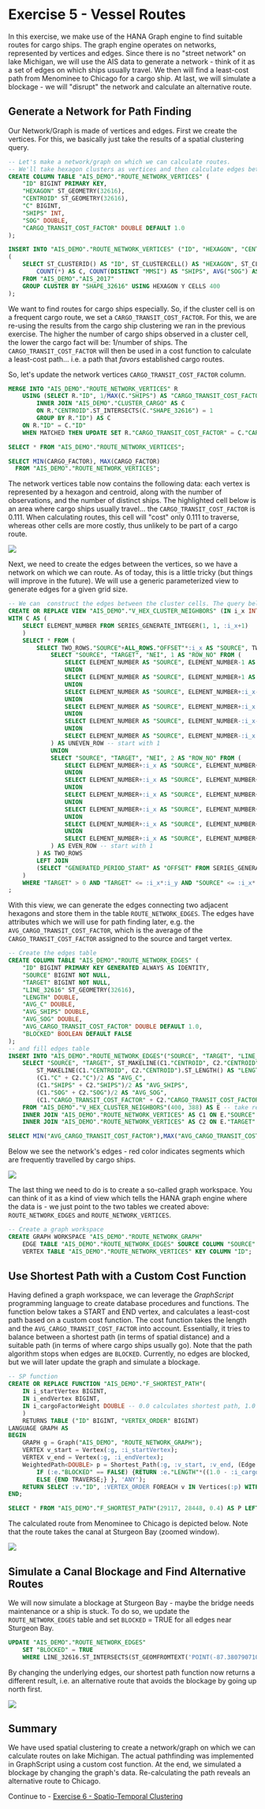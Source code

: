 # Exercise 5 - Vessel Routes

In this exercise, we make use of the HANA Graph engine to find suitable routes for cargo ships. The graph engine operates on networks, represented by vertices and edges. Since there is no "street network" on lake Michigan, we will use the AIS data to generate a network - think of it as a set of edges on which ships usually travel. We then will find a least-cost path from Menominee to Chicago for a cargo ship. At last, we will simulate a blockage - we will "disrupt" the network and calculate an alternative route.

## Generate a Network for Path Finding<a name="subex1"></a>

Our Network/Graph is made of vertices and edges. First we create the vertices. For this, we basically just take the results of a spatial clustering query.

```SQL
-- Let's make a network/graph on which we can calculate routes.
-- We'll take hexagon clusters as vertices and then calculate edges between.
CREATE COLUMN TABLE "AIS_DEMO"."ROUTE_NETWORK_VERTICES" (
	"ID" BIGINT PRIMARY KEY,
	"HEXAGON" ST_GEOMETRY(32616),
	"CENTROID" ST_GEOMETRY(32616),
	"C" BIGINT,
	"SHIPS" INT,
	"SOG" DOUBLE,
	"CARGO_TRANSIT_COST_FACTOR" DOUBLE DEFAULT 1.0
);

INSERT INTO "AIS_DEMO"."ROUTE_NETWORK_VERTICES" ("ID", "HEXAGON", "CENTROID", "C", "SHIPS", "SOG")
(
	SELECT ST_CLUSTERID() AS "ID", ST_CLUSTERCELL() AS "HEXAGON", ST_CLUSTERCELL().ST_CENTROID() AS "CENTROID",
		COUNT(*) AS C, COUNT(DISTINCT "MMSI") AS "SHIPS", AVG("SOG") AS "SOG"
	FROM "AIS_DEMO"."AIS_2017"
	GROUP CLUSTER BY "SHAPE_32616" USING HEXAGON Y CELLS 400
);
```

We want to find routes for cargo ships especially. So, if the cluster cell is on a frequent cargo route, we set a `CARGO_TRANSIT_COST_FACTOR`. For this, we are re-using the results from the cargo ship clustering we ran in the previous exercise. The higher the number of cargo ships observed in a cluster cell, the lower the cargo fact will be: 1/number of ships. The `CARGO_TRANSIT_COST_FACTOR` will then be used in a cost function to calculate a least-cost path... i.e. a path that *favors* established cargo routes.

So, let's update the network vertices `CARGO_TRANSIT_COST_FACTOR` column.

```SQL
MERGE INTO "AIS_DEMO"."ROUTE_NETWORK_VERTICES" R
	USING (SELECT R."ID", 1/MAX(C."SHIPS") AS "CARGO_TRANSIT_COST_FACTOR" FROM "AIS_DEMO"."ROUTE_NETWORK_VERTICES" AS R
		INNER JOIN "AIS_DEMO"."CLUSTER_CARGO" AS C
		ON R."CENTROID".ST_INTERSECTS(C."SHAPE_32616") = 1
		GROUP BY R."ID") AS C
	ON R."ID" = C."ID"
	WHEN MATCHED THEN UPDATE SET R."CARGO_TRANSIT_COST_FACTOR" = C."CARGO_TRANSIT_COST_FACTOR";

SELECT * FROM "AIS_DEMO"."ROUTE_NETWORK_VERTICES";

SELECT MIN(CARGO_FACTOR), MAX(CARGO_FACTOR)
  FROM "AIS_DEMO"."ROUTE_NETWORK_VERTICES";
```
The network vertices table now contains the following data: each vertex is represented by a hexagon and centroid, along with the number of observations, and the number of distinct ships. The highlighted cell below is an area where cargo ships usually travel... the `CARGO_TRANSIT_COST_FACTOR` is 0.111. When calculating routes, this cell will "cost" only 0.111 to traverse, whereas other cells are more costly, thus unlikely to be part of a cargo route.

![](images/vertices.png)

Next, we need to create the edges between the vertices, so we have a network on which we can route. As of today, this is a little tricky (but things will improve in the future). We will use a generic parameterized view to generate edges for a given grid size.

```SQL
-- We can  construct the edges between the cluster cells. The query below identifies the neighbors of each cluster cell.
CREATE OR REPLACE VIEW "AIS_DEMO"."V_HEX_CLUSTER_NEIGHBORS" (IN i_x INT, IN i_y INT) AS
WITH C AS (
	SELECT ELEMENT_NUMBER FROM SERIES_GENERATE_INTEGER(1, 1, :i_x+1)
	)
	SELECT * FROM (
		SELECT TWO_ROWS."SOURCE"+ALL_ROWS."OFFSET"*:i_x AS "SOURCE", TWO_ROWS."TARGET"+ALL_ROWS."OFFSET"*:i_x AS "TARGET", TWO_ROWS."NEI", TWO_ROWS."ROW_NO"+ALL_ROWS."OFFSET" AS "ROW_NO" FROM (
			SELECT "SOURCE", "TARGET", "NEI", 1 AS "ROW_NO" FROM (
				SELECT ELEMENT_NUMBER AS "SOURCE", ELEMENT_NUMBER-1 AS "TARGET", 'left' AS "NEI" FROM C WHERE ELEMENT_NUMBER > 1
				UNION
				SELECT ELEMENT_NUMBER AS "SOURCE", ELEMENT_NUMBER+1 AS "TARGET", 'right' AS "NEI" FROM C WHERE ELEMENT_NUMBER < :i_x
				UNION
				SELECT ELEMENT_NUMBER AS "SOURCE", ELEMENT_NUMBER+:i_x-1 AS "TARGET", 'left upper' AS "NEI" FROM C WHERE ELEMENT_NUMBER > 1
				UNION
				SELECT ELEMENT_NUMBER AS "SOURCE", ELEMENT_NUMBER+:i_x AS "TARGET", 'right upper' AS "NEI" FROM C
				UNION
				SELECT ELEMENT_NUMBER AS "SOURCE", ELEMENT_NUMBER-:i_x-1 AS "TARGET", 'left lower' AS "NEI" FROM C WHERE ELEMENT_NUMBER > 1
				UNION
				SELECT ELEMENT_NUMBER AS "SOURCE", ELEMENT_NUMBER-:i_x AS "TARGET", 'right lower' AS "NEI" FROM C
			) AS UNEVEN_ROW -- start with 1
			UNION
			SELECT "SOURCE", "TARGET", "NEI", 2 AS "ROW_NO" FROM (
				SELECT ELEMENT_NUMBER+:i_x AS "SOURCE", ELEMENT_NUMBER+:i_x-1 AS "TARGET", 'left' AS "NEI" FROM C WHERE ELEMENT_NUMBER > 1
				UNION
				SELECT ELEMENT_NUMBER+:i_x AS "SOURCE", ELEMENT_NUMBER+:i_x+1 AS "TARGET", 'right' AS "NEI" FROM C WHERE ELEMENT_NUMBER < :i_x
				UNION
				SELECT ELEMENT_NUMBER+:i_x AS "SOURCE", ELEMENT_NUMBER+:i_x+:i_x AS "TARGET", 'left upper' AS "NEI" FROM C
				UNION
				SELECT ELEMENT_NUMBER+:i_x AS "SOURCE", ELEMENT_NUMBER+:i_x+:i_x+1 AS "TARGET", 'right upper' AS "NEI" FROM C WHERE ELEMENT_NUMBER < :i_x
				UNION
				SELECT ELEMENT_NUMBER+:i_x AS "SOURCE", ELEMENT_NUMBER+:i_x-:i_x AS "TARGET", 'left lower' AS "NEI" FROM C
				UNION
				SELECT ELEMENT_NUMBER+:i_x AS "SOURCE", ELEMENT_NUMBER+:i_x-:i_x+1 AS "TARGET", 'right lower' AS "NEI" FROM C WHERE ELEMENT_NUMBER < :i_x
			) AS EVEN_ROW -- start with 1
		) AS TWO_ROWS
		LEFT JOIN 	
		(SELECT "GENERATED_PERIOD_START" AS "OFFSET" FROM SERIES_GENERATE_INTEGER(2, 0, :i_y+1)) AS "ALL_ROWS" ON 1=1
	)
	WHERE "TARGET" > 0 AND "TARGET" <= :i_x*:i_y AND "SOURCE" <= :i_x*:i_y
;
```

With this view, we can generate the edges connecting two adjacent hexagons and store them in the table `ROUTE_NETWORK_EDGES`. The edges have attributes which we will use for path finding later, e.g. the `AVG_CARGO_TRANSIT_COST_FACTOR`, which is the average of the `CARGO_TRANSIT_COST_FACTOR` assigned to the source and target vertex.

````SQL
-- Create the edges table
CREATE COLUMN TABLE "AIS_DEMO"."ROUTE_NETWORK_EDGES" (
	"ID" BIGINT PRIMARY KEY GENERATED ALWAYS AS IDENTITY,
	"SOURCE" BIGINT NOT NULL,
	"TARGET" BIGINT NOT NULL,
	"LINE_32616" ST_GEOMETRY(32616),
	"LENGTH" DOUBLE,
	"AVG_C" DOUBLE,
	"AVG_SHIPS" DOUBLE,
	"AVG_SOG" DOUBLE,
	"AVG_CARGO_TRANSIT_COST_FACTOR" DOUBLE DEFAULT 1.0,
	"BLOCKED" BOOLEAN DEFAULT FALSE
);
-- and fill edges table
INSERT INTO "AIS_DEMO"."ROUTE_NETWORK_EDGES"("SOURCE", "TARGET", "LINE_32616", "LENGTH", "AVG_C", "AVG_SHIPS", "AVG_SOG", "AVG_CARGO_TRANSIT_COST_FACTOR")
	SELECT "SOURCE", "TARGET", ST_MAKELINE(C1."CENTROID", C2."CENTROID") AS "LINE_32616",
		ST_MAKELINE(C1."CENTROID", C2."CENTROID").ST_LENGTH() AS "LENGTH",
		(C1."C" + C2."C")/2 AS "AVG_C",
		(C1."SHIPS" + C2."SHIPS")/2 AS "AVG_SHIPS",
		(C1."SOG" + C2."SOG")/2 AS "AVG_SOG",
		(C1."CARGO_TRANSIT_COST_FACTOR" + C2."CARGO_TRANSIT_COST_FACTOR")/2 AS "AVG_CARGO_FACTOR"
	FROM "AIS_DEMO"."V_HEX_CLUSTER_NEIGHBORS"(400, 388) AS E -- take result from query above as size of the grid
	INNER JOIN "AIS_DEMO"."ROUTE_NETWORK_VERTICES" AS C1 ON E."SOURCE" = C1."ID"
	INNER JOIN "AIS_DEMO"."ROUTE_NETWORK_VERTICES" AS C2 ON E."TARGET" = C2."ID";

SELECT MIN("AVG_CARGO_TRANSIT_COST_FACTOR"),MAX("AVG_CARGO_TRANSIT_COST_FACTOR") FROM "AIS_DEMO"."ROUTE_NETWORK_EDGES";
````

Below we see the network's edges - red color indicates segments which are frequently travelled by cargo ships.

![](images/edges.png)

The last thing we need to do is to create a so-called graph workspace. You can think of it as a kind of view which tells the HANA graph engine where the data is - we just point to the two tables we created above: `ROUTE_NETWORK_EDGES` and `ROUTE_NETWORK_VERTICES`.

````SQL
-- Create a graph workspace
CREATE GRAPH WORKSPACE "AIS_DEMO"."ROUTE_NETWORK_GRAPH"
    EDGE TABLE "AIS_DEMO"."ROUTE_NETWORK_EDGES" SOURCE COLUMN "SOURCE" TARGET COLUMN "TARGET" KEY COLUMN "ID"
    VERTEX TABLE "AIS_DEMO"."ROUTE_NETWORK_VERTICES" KEY COLUMN "ID";
````

## Use Shortest Path with a Custom Cost Function<a name="subex2"></a>

Having defined a graph workspace, we can leverage the *GraphScript* programming language to create database procedures and functions. The function below takes a START and END vertex, and calculates a least-cost path based on a custom cost function. The cost function takes the length and the `AVG_CARGO_TRANSIT_COST_FACTOR` into account. Essentially, it tries to balance between a shortest path (in terms of spatial distance) and a suitable path (in terms of where cargo ships usually go). Note that the path algorithm stops when edges are `BLOCKED`. Currently, no edges are blocked, but we will later update the graph and simulate a blockage.

````SQL
-- SP function
CREATE OR REPLACE FUNCTION "AIS_DEMO"."F_SHORTEST_PATH"(
	IN i_startVertex BIGINT,
	IN i_endVertex BIGINT,
	IN i_cargoFactorWeight DOUBLE -- 0.0 calculates shortest path, 1.0 forces the path on cargo routes
	)
	RETURNS TABLE ("ID" BIGINT, "VERTEX_ORDER" BIGINT)
LANGUAGE GRAPH AS
BEGIN
	GRAPH g = Graph("AIS_DEMO", "ROUTE_NETWORK_GRAPH");
	VERTEX v_start = Vertex(:g, :i_startVertex);
	VERTEX v_end = Vertex(:g, :i_endVertex);
	WeightedPath<DOUBLE> p = Shortest_Path(:g, :v_start, :v_end, (Edge e) => DOUBLE{
		IF (:e."BLOCKED" == FALSE) {RETURN :e."LENGTH"*((1.0 - :i_cargoFactorWeight) + :i_cargoFactorWeight*:e."AVG_CARGO_TRANSIT_COST_FACTOR");}
		ELSE {END TRAVERSE;} }, 'ANY');
	RETURN SELECT :v."ID", :VERTEX_ORDER FOREACH v IN Vertices(:p) WITH ORDINALITY AS VERTEX_ORDER;
END;

SELECT * FROM "AIS_DEMO"."F_SHORTEST_PATH"(29117, 28448, 0.4) AS P LEFT JOIN "AIS_DEMO"."ROUTE_NETWORK_VERTICES" AS V ON P.ID = V.ID;
````

The calculated route from Menominee to Chicago is depicted below. Note that the route takes the canal at Sturgeon Bay (zoomed window).

![](images/route1.png)

## Simulate a Canal Blockage and Find Alternative Routes<a name="subex3"></a>

We will now simulate a blockage at Sturgeon Bay - maybe the bridge needs maintenance or a ship is stuck. To do so, we update the `ROUTE_NETWORK_EDGES` table and set `BLOCKED` = TRUE for all edges near Sturgeon Bay.

````SQL
UPDATE "AIS_DEMO"."ROUTE_NETWORK_EDGES"
	SET "BLOCKED" = TRUE
	WHERE LINE_32616.ST_INTERSECTS(ST_GEOMFROMTEXT('POINT(-87.38079071044923 44.8311608680887)', 4326).ST_TRANSFORM(32616).ST_BUFFER(200)) = 1;
````
 By changing the underlying edges, our shortest path function now returns a different result, i.e. an alternative route that avoids the blockage by going up north first.

 ![](images/route2.png)

## Summary

We have used spatial clustering to create a network/graph on which we can calculate routes on lake Michigan. The actual pathfinding was implemented in GraphScript using a custom cost function. At the end, we simulated a blockage by changing the graph's data. Re-calculating the path reveals an alternative route to Chicago.

Continue to - [Exercise 6 - Spatio-Temporal Clustering ](../ex6/README.md)
